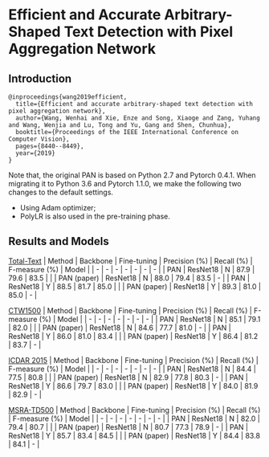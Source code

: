 # Efficient and Accurate Arbitrary-Shaped Text Detection with Pixel Aggregation Network
## Introduction
```
@inproceedings{wang2019efficient,
  title={Efficient and accurate arbitrary-shaped text detection with pixel aggregation network},
  author={Wang, Wenhai and Xie, Enze and Song, Xiaoge and Zang, Yuhang and Wang, Wenjia and Lu, Tong and Yu, Gang and Shen, Chunhua},
  booktitle={Proceedings of the IEEE International Conference on Computer Vision},
  pages={8440--8449},
  year={2019}
}
```

Note that, the original PAN is based on Python 2.7 and Pytorch 0.4.1.
When migrating it to Python 3.6 and Pytorch 1.1.0, we make the following two changes to the default settings.
- Using Adam optimizer;
- PolyLR is also used in the pre-training phase.

## Results and Models
[Total-Text](https://github.com/cs-chan/Total-Text-Dataset)
| Method | Backbone | Fine-tuning | Precision (%) | Recall (%) | F-measure (%) | Model |
| - | - | - | - | - | - | - |
| PAN | ResNet18 | N | 87.9 | 79.6 | 83.5 | |
| PAN (paper) | ResNet18 | N | 88.0 | 79.4 | 83.5 | - |
| PAN | ResNet18 | Y | 88.5 | 81.7 | 85.0 | |
| PAN (paper) | ResNet18 | Y | 89.3 | 81.0 | 85.0 | - |

[CTW1500](https://github.com/Yuliang-Liu/Curve-Text-Detector)
| Method | Backbone | Fine-tuning | Precision (%) | Recall (%) | F-measure (%) | Model |
| - | - | - | - | - | - | - |
| PAN | ResNet18 | N | 85.1 | 79.1 | 82.0 | |
| PAN (paper) | ResNet18 | N | 84.6 | 77.7 | 81.0 | - |
| PAN | ResNet18 | Y | 86.0 | 81.0 | 83.4 | |
| PAN (paper) | ResNet18 | Y | 86.4 | 81.2 | 83.7 | - |

[ICDAR 2015](https://rrc.cvc.uab.es/?ch=4)
| Method | Backbone | Fine-tuning | Precision (%) | Recall (%) | F-measure (%) | Model |
| - | - | - | - | - | - | - |
| PAN | ResNet18 | N | 84.4 | 77.5 | 80.8 | |
| PAN (paper) | ResNet18 | N | 82.9 | 77.8 | 80.3 | - |
| PAN | ResNet18 | Y | 86.6 | 79.7 | 83.0 | |
| PAN (paper) | ResNet18 | Y | 84.0 | 81.9 | 82.9 | - |

[MSRA-TD500](http://www.iapr-tc11.org/dataset/MSRA-TD500/MSRA-TD500.zip)
| Method | Backbone | Fine-tuning | Precision (%) | Recall (%) | F-measure (%) | Model |
| - | - | - | - | - | - | - |
| PAN | ResNet18 | N | 82.0 | 79.4 | 80.7 | |
| PAN (paper) | ResNet18 | N | 80.7 | 77.3 | 78.9 | - |
| PAN | ResNet18 | Y | 85.7 | 83.4 | 84.5 | |
| PAN (paper) | ResNet18 | Y | 84.4 | 83.8 | 84.1 | - |
